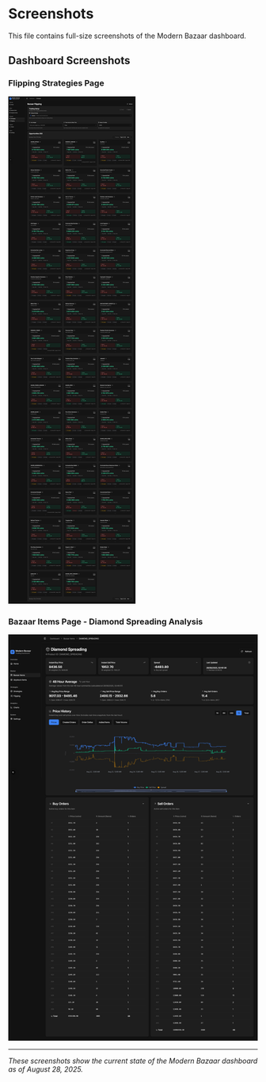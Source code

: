 # Screenshots

This file contains full-size screenshots of the Modern Bazaar dashboard.

## Dashboard Screenshots

### Flipping Strategies Page
![Flipping Strategies Page](./assets/dashboard__strategies__flipping_2025_08_28.png)

### Bazaar Items Page - Diamond Spreading Analysis  
![Bazaar Items - Diamond Spreading Page](./assets/dashboard__bazaar_items__diamond_spreading_2025_08_28.png)

---

*These screenshots show the current state of the Modern Bazaar dashboard as of August 28, 2025.*
